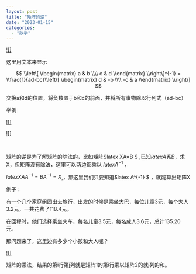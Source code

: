```yaml
---
layout: post
title: "矩阵的逆"
date: "2023-01-15"
categories: 
  - "数学"
---
```


[![]](http://127.0.0.1/?attachment_id=4932)

这里用文本来显示

$$ \\left\[ \\begin{matrix} a & b \\\\ c & d \\end{matrix} \\right\]^{-1} = \\frac{1}{ad-bc}\\left\[ \\begin{matrix} d & -b \\\\ -c & a \\end{matrix} \\right\] $$

交换a和d的位置，将负数置于b和c的前面，并将所有事物除以行列式（ad-bc）

举例

[![]](http://127.0.0.1/?attachment_id=4933)

[![]](http://127.0.0.1/?attachment_id=4934)

 

矩阵的逆是为了解矩阵的除法的，比如矩阵$latex XA=B $ ,已知$latex A和B$，求X，但矩阵没有除法，这里可以两边都乘以 $latex A^{-1}$ ，

$latex XAA^{-1}=BA^{-1}=X$,，那这里我们只要知道$latex A^{-1} $ ，就能算出矩阵X

例子：

有一个几个家庭组团出去旅行，出发的时候是乘坐大巴，每位儿童3元，每个大人3.2元，一共花费了118.4元。

在回程时，他们选择乘坐火车，每名儿童3.5元，每名成人3.6元，总计135.20元。

那问题来了，这里边有多少个小孩和大人呢？

[![]](http://127.0.0.1/?attachment_id=4944)

矩阵的乘法，结果的第i行第j列就是矩阵1的第i行乘以矩阵2的就j列的和。
